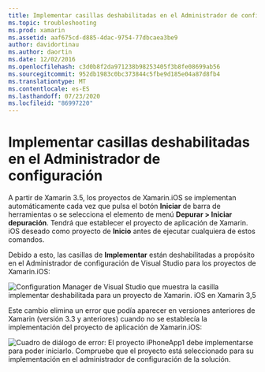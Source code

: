 ```yaml
---
title: Implementar casillas deshabilitadas en el Administrador de configuración
ms.topic: troubleshooting
ms.prod: xamarin
ms.assetid: aaf675cd-d885-4dac-9754-77dbcaea3be9
author: davidortinau
ms.author: daortin
ms.date: 12/02/2016
ms.openlocfilehash: c3d0b8f2da971238b98253405f3b8fe08699ab56
ms.sourcegitcommit: 952db1983c0bc373844c5fbe9d185e04a87d8fb4
ms.translationtype: MT
ms.contentlocale: es-ES
ms.lasthandoff: 07/23/2020
ms.locfileid: "86997220"
---
```

# <a name="deploy-checkboxes-disabled-in-configuration-manager"></a>Implementar casillas deshabilitadas en el Administrador de configuración

A partir de Xamarin 3.5, los proyectos de Xamarin.iOS se implementan automáticamente cada vez que pulsa el botón **Iniciar** de barra de herramientas o se selecciona el elemento de menú **Depurar > Iniciar depuración**. Tendrá que establecer el proyecto de aplicación de Xamarin. iOS deseado como proyecto de **Inicio** antes de ejecutar cualquiera de estos comandos.

Debido a esto, las casillas de **Implementar** están deshabilitadas a propósito en el Administrador de configuración de Visual Studio para los proyectos de Xamarin.iOS:

![Configuration Manager de Visual Studio que muestra la casilla implementar deshabilitada para un proyecto de Xamarin. iOS en Xamarin 3,5](deploy-checkboxes-images/configuration.png)

Este cambio elimina un error que podía aparecer en versiones anteriores de Xamarin (versión 3.3 y anteriores) cuando no se establecía la implementación del proyecto de aplicación de Xamarin.iOS:

![Cuadro de diálogo de error: El proyecto iPhoneApp1 debe implementarse para poder iniciarlo. Compruebe que el proyecto está seleccionado para su implementación en el administrador de configuración de la solución.](deploy-checkboxes-images/error.png)
